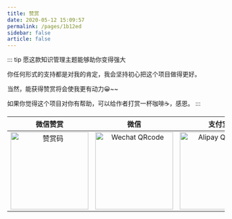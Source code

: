 ```yaml
---
title: 赞赏
date: 2020-05-12 15:09:57
permalink: /pages/1b12ed
sidebar: false
article: false
---
```

::: tip 愿这款知识管理主题能够助你变得强大

你任何形式的支持都是对我的肯定，我会坚持初心把这个项目做得更好。

当然，能获得赞赏将会使我更有动力😀~~

如果你觉得这个项目对你有帮助，可以给作者打赏一杯咖啡☕，感恩。
:::

| 微信赞赏 | 微信 | 支付宝 |
| :---: | :---: | :---: |
| <img src="https://cdn.jsdelivr.net/gh/xugaoyi/image_store/blog/20200523131533.jpg" alt="赞赏码" width=180> | <img src="https://cdn.jsdelivr.net/gh/xugaoyi/image_store/blog/20200410113708.jpg" alt="Wechat QRcode" width=180>| <img src="https://cdn.jsdelivr.net/gh/xugaoyi/image_store/blog/20200410113707.jpg" alt="Alipay QRcode" width=180> |


